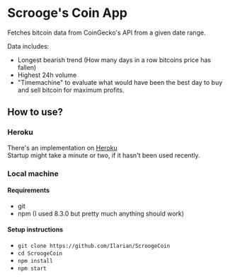 # Scrooge's Coin App

Fetches bitcoin data from CoinGecko's API from a given date range.

Data includes:
- Longest bearish trend (How many days in a row bitcoins price has fallen)
- Highest 24h volume
- "Timemachine" to evaluate what would have been the best day to buy and sell bitcoin
  for maximum profits.

## How to use?

### Heroku
There's an implementation on [Heroku](https://scroogescoinapp.herokuapp.com/)\
Startup might take a minute or two, if it hasn't been used recently.

### Local machine

#### Requirements
- git
- npm (I used 8.3.0 but pretty much anything should work)

#### Setup instructions
- `git clone https://github.com/Ilarian/ScroogeCoin`
- `cd ScroogeCoin`
- `npm install`
- `npm start`

